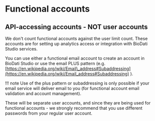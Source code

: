 # Functional accounts

## API-accessing accounts - NOT user accounts

We don't count functional accounts against the user limit count. These accounts are for setting up analytics access or integration with BioDati Studio services.

You can use either a functional email account to create an account in BioDati Studio or use the email PLUS pattern (e.g.  [https://en.wikipedia.org/wiki/Email\_address#Subaddressing](https://en.wikipedia.org/wiki/Email_address#Subaddressing) ).
  
!!! note
    Use of the plus pattern or subaddressing is only possible if your email service will deliver email to you (for functional account email validation and account management).

These will be separate user accounts, and since they are being used for functional accounts - we strongly recommend that you use different passwords from your regular user account.
